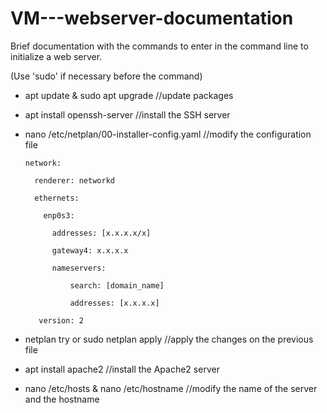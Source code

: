 # VM---webserver-documentation
Brief documentation with the commands to enter in the command line to initialize a web server.

(Use 'sudo' if necessary before the command)

- apt update & sudo apt upgrade //update packages

- apt install openssh-server //install the SSH server

- nano /etc/netplan/00-installer-config.yaml //modify the configuration file


      network:
    
        renderer: networkd
      
        ethernets:
      
          enp0s3:
        
            addresses: [x.x.x.x/x]
          
            gateway4: x.x.x.x
          
            nameservers:
          
                search: [domain_name]
              
                addresses: [x.x.x.x]
              
         version: 2

- netplan try or sudo netplan apply //apply the changes on the previous file

- apt install apache2 //install the Apache2 server

- nano /etc/hosts & nano /etc/hostname //modify the name of the server and the hostname
